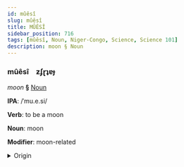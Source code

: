 ```yaml
---
id: mûêsî
slug: mûêsî
title: MÛÊSÎ
sidebar_position: 716
tags: [mûêsî, Noun, Niger-Congo, Science, Science 101]
description: moon § Noun
---
```


### mûêsî&emsp;<span kind="abugida">ƶʄɽʇɐɟ</span>

*moon* **§** [Noun](../../tags/Noun)

**IPA**: /ˈmu.e.si/

**Verb**: to be a moon

**Noun**: moon

**Modifier**: moon-related

<details>
    <summary>Origin</summary>
    Chichewa mwezi /ˈmʷe.zí/<br/>
    <em>Niger-Congo Language Family</em>
</details>